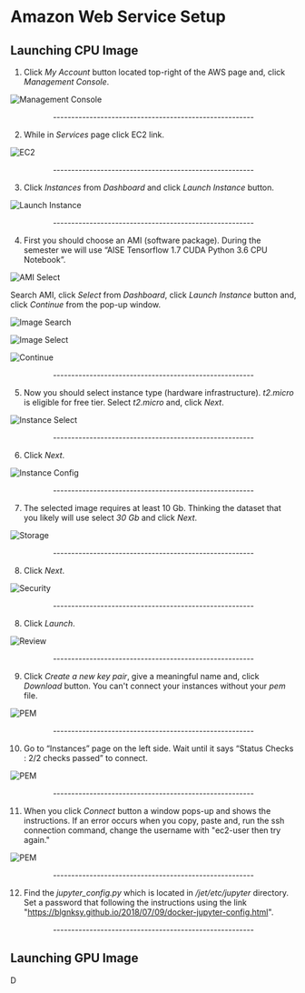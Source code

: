 # Amazon Web Service Setup

## Launching CPU Image

1. Click _My Account_ button located top-right of the AWS  page and, click _Management Console_.

![Management Console](/assets/AWS_Setup_F_18/001_Open_Management_Console.png?raw=true)

<p align='center'>-------------------------------------------------------</p>


2. While in _Services_ page click EC2 link.

![EC2](/assets/AWS_Setup_F_18/002_Open_EC2.png?raw=true)

<p align='center'>-------------------------------------------------------</p>


3. Click _Instances_ from _Dashboard_ and click _Launch Instance_ button.

![Launch Instance](/assets/AWS_Setup_F_18/003_Instances.png?raw=true)

<p align='center'>-------------------------------------------------------</p>


4. First you should choose an AMI (software package). During the semester we will use “AISE Tensorflow 1.7 CUDA Python 3.6 CPU Notebook”. 

![AMI Select](/assets/AWS_Setup_F_18/004_Instances_2.png?raw=true)

Search AMI, click _Select_ from _Dashboard_, click _Launch Instance_ button and, click _Continue_ from the pop-up window.

![Image Search](/assets/AWS_Setup_F_18/005_AISE_IMage_Search.png?raw=true)

![Image Select](/assets/AWS_Setup_F_18/006_AISE_Image_select.png?raw=true)

![Continue](/assets/AWS_Setup_F_18/007_AISE_Image_Continue.png?raw=true)

<p align='center'>-------------------------------------------------------</p>


5. Now you should select instance type (hardware infrastructure). _t2.micro_ is eligible for free tier. Select _t2.micro_ and, click _Next_.

![Instance Select](/assets/AWS_Setup_F_18/008_Instance_Select.png)

<p align='center'>-------------------------------------------------------</p>


6. Click _Next_.

![Instance Config](/assets/AWS_Setup_F_18/010_Configure_Instance.png)

<p align='center'>-------------------------------------------------------</p>


7. The selected image requires at least 10 Gb. Thinking the dataset that you likely will use select _30 Gb_ and click _Next_.

![Storage](/assets/AWS_Setup_F_18/009_Storage.png)

<p align='center'>-------------------------------------------------------</p>


8. Click _Next_.

![Security](/assets/AWS_Setup_F_18/011_Security.png)

<p align='center'>-------------------------------------------------------</p>


8. Click _Launch_.

![Review](/assets/AWS_Setup_F_18/012_Review.png)

<p align='center'>-------------------------------------------------------</p>

9. Click _Create a new key pair_, give a meaningful name and, click _Download_ button. You can't connect your instances without your _pem_ file.

![PEM](/assets/AWS_Setup_F_18/013_Pem.png)

<p align='center'>-------------------------------------------------------</p>


10. Go to “Instances” page on the left side. Wait until it says “Status Checks : 2/2 checks passed” to connect.

![PEM](/assets/AWS_Setup_F_18/014_Start.png)

<p align='center'>-------------------------------------------------------</p>


11. When you click _Connect_ button a window pops-up and shows the instructions. If an error occurs  when you copy, paste and, run the ssh connection command, change the username with "ec2-user then try again."

![PEM](/assets/AWS_Setup_F_18/015_Connect.png)

<p align='center'>-------------------------------------------------------</p>

12. Find the _jupyter_config.py_ which is located in _/jet/etc/jupyter_ directory. Set a password that following the instructions using the link "https://blgnksy.github.io/2018/07/09/docker-jupyter-config.html".  

<p align='center'>-------------------------------------------------------</p>

## Launching GPU Image

D